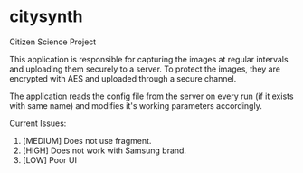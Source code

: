 citysynth
=========

Citizen Science Project

This application is responsible for capturing the images at regular intervals and uploading them securely to a server. To protect the images, they are encrypted with AES and uploaded through a secure channel.

The application reads the config file from the server on every run (if it exists with same name) and modifies it's working parameters accordingly.

Current Issues:  <br />
1. [MEDIUM] Does not use fragment.  <br />
2. [HIGH] Does not work with Samsung brand.  <br />
3. [LOW] Poor UI 
